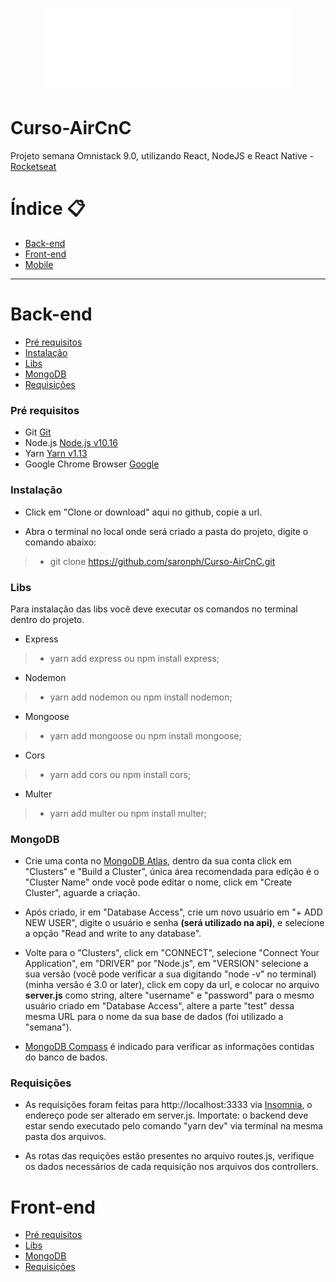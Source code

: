 <h1 align="center">
<img src="https://raw.githubusercontent.com/saronph/Curso-AirCnC/master/frontend/src/assets/logo.svg">
</h1>

# Curso-AirCnC
Projeto semana Omnistack 9.0, utilizando React, NodeJS e React Native - [Rocketseat](https://rocketseat.com.br/)

Índice :clipboard: 
=============================

- [Back-end](#back-end)
- [Front-end](#front-end)
- [Mobile](#mobile)

----------------------------------

# Back-end

- [Pré requisitos](#pré-requisitos)
- [Instalação](#instalação)
- [Libs](#libs)
- [MongoDB](#mongodb)
- [Requisições](#requisições)

### Pré requisitos

- Git [Git](https://git-scm.com)
- Node.js [Node.js v10.16](https://nodejs.org/)
- Yarn [Yarn v1.13](https://yarnpkg.com/)
- Google Chrome Browser [Google](https://www.google.pt/intl/pt-PT/chrome/?brand=CHBD&gclid=CjwKCAiAxMLvBRBNEiwAKhr-nMvKg5nZhwHd__xLE-Mume31jYijN5WLG991vsf4owDGK4VNHWtrEhoCNRgQAvD_BwE&gclsrc=aw.ds)

### Instalação

* Click em "Clone or download" aqui no github, copie a url.

* Abra o terminal no local onde será criado a pasta do projeto, digite o comando abaixo:
> * git clone https://github.com/saronph/Curso-AirCnC.git

### Libs

Para instalação das libs você deve executar os comandos no terminal dentro do projeto.

* Express
>	* yarn add express ou npm install express;

* Nodemon
>	* yarn add nodemon ou npm install nodemon;

* Mongoose
>	* yarn add mongoose ou npm install mongoose;

* Cors
>	* yarn add cors ou npm install cors;

* Multer
>	* yarn add multer ou npm install multer;

### MongoDB

* Crie uma conta no [MongoDB Atlas](https://www.mongodb.com/cloud/atlas), dentro da sua conta click em "Clusters" e "Build a Cluster", única área recomendada para edição é o 
"Cluster Name" onde você pode editar o nome, click em "Create Cluster", aguarde a criação. 

* Após criado, ir em "Database Access", crie um novo usuário em "+ ADD NEW USER", digite o usuário e senha **(será utilizado na 
api)**, e selecione a opção "Read and write to any database".

* Volte para o "Clusters", click em "CONNECT", selecione "Connect Your Application", em "DRIVER" por "Node.js", em "VERSION" 
selecione a sua versão (você pode verificar a sua digitando "node -v" no terminal) (minha versão é 3.0 or later), click em 
copy da url, e colocar no arquivo **server.js** como string, altere "username" e "password" para o mesmo usuário criado em 
"Database Access", altere a parte "test" dessa mesma URL para o nome da sua base de dados (foi utilizado a "semana").

* [MongoDB Compass](https://www.mongodb.com/products/compass) é indicado para verificar as informações contidas do banco de bados.

### Requisições

* As requisições foram feitas para http://localhost:3333 via [Insomnia](https://insomnia.rest/download/), o endereço pode ser 
alterado em server.js. Importate: o backend deve estar sendo executado pelo comando "yarn dev" via terminal na 
mesma pasta dos arquivos.

* As rotas das requições estão presentes no arquivo routes.js, verifique os dados necessários de cada requisição nos arquivos
dos controllers.

# Front-end

- [Pré requisitos](#pré-requisitos)
- [Libs](#libs)
- [MongoDB](#mongodb)
- [Requisições](#requisições)